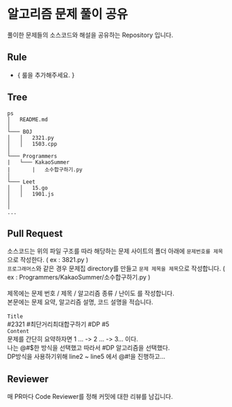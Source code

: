 # 알고리즘 문제 풀이 공유

풀이한 문제들의 소스코드와 해설을 공유하는 Repository 입니다.

## Rule

- { 룰을 추가해주세요. }

## Tree

```
ps
│   README.md
│ 
└─── BOJ
│   │   2321.py
│   │   1503.cpp
│
└─── Programmers
|   └─── KakaoSummer
|       |   소수합구하기.py
│ 
└─── Leet
│   │   15.go
│   │   1901.js
│
│
...
```

## Pull Request 
소스코드는 위의 파일 구조를 따라 해당하는 문제 사이트의 폴더 아래에 `문제번호를 제목`으로 작성한다. ( ex : 3821.py ) <br>
`프로그래머스`와 같은 경우 문제집 directory를 만들고 `문제 제목을 제목`으로 작성합니다. ( ex : Programmers/KakaoSummer/소수합구하기.py )
<br><br>
제목에는 문제 번호 / 제목 / 알고리즘 종류 / 난이도 를 작성합니다.
<br>
본문에는 문제 요약, 알고리즘 설명, 코드 설명을 적습니다.
<br>
<br>
`Title`   <br>
#2321 #최단거리최대합구하기 #DP #5 <br>
`Content` <br>
문제를 간단히 요약하자면 1 ... -> 2 ... -> 3... 이다. <br>
나는 @#$한 방식을 선택했고 따라서 #DP 알고리즘을 선택했다. 
<br>DP방식을 사용하기위해 line2 ~ line5 에서 @#!을 진행하고...


## Reviewer

매 PR마다 Code Reviewer를 정해 커밋에 대한 리뷰를 남깁니다.
